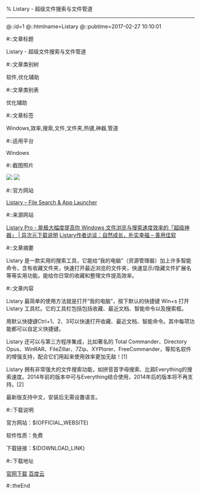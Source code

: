 % Listary - 超级文件搜索与文件管道

---

@::id=1
@::htmlname=Listary
@::pubtime=2017-02-27 10:10:01

#::文章标题

Listary - 超级文件搜索与文件管道

#::文章类别树

软件,优化辅助

#::文章类别表

优化辅助

#::文章标签

Windows,效率,搜索,文件,文件夹,热键,神器,管道

#::适用平台

Windows

#::截图照片

![](Listary.png)
![](Listary_menu.jpg)

#::官方网站

[Listary – File Search & App Launcher](http://www.listary.com/ "")

#::来源网站

[Listary Pro - 能极大幅度提高你 Windows 文件浏览与搜索速度效率的「超级神器」 | 异次元下载说明](http://www.iplaysoft.com/listary.html "")
[Listary作者访谈：自然成长，朴实幸福 – 善用佳软](http://xbeta.info/listary-interview.htm "")

#::文章摘要

Listary 是一款实用的搜索工具，它能给“我的电脑”（资源管理器）加上许多智能命令，含有收藏文件夹，快速打开最近浏览的文件夹，快速显示/隐藏文件扩展名等等实用功能。能给你日常的收藏和整理文件提高效率。

#::文章内容

Listary 最简单的使用方法就是打开“我的电脑”，按下默认的快捷键 Win+s 打开
Listary 工具栏。它的工具栏包括包括收藏、最近文档、智能命令以及搜索框。

用默认快捷键Ctrl+1、2、3可以快速打开收藏、最近文档、智能命令。其中每项功能都可以自定义快捷键。

Listary 还可以与第三方程序集成，比如著名的 Total Commander、Directory
Opus、WinRAR、FileZillar、7Zip、XYPlorer、FreeCommander，等知名软件的增强支持，配合它们用起来使用效率更加无敌！[1]

Listary
拥有非常强大的文件搜索功能，如拼音首字母搜索、比肩Everything的搜索速度。2014年前的版本中可与Everything结合使用，2014年后的版本将不再支持。[2]

最新版支持中文，安装后无需设置语言。


#::下载说明

官方网站：\$(OFFICIAL\_WEBSITE)

软件性质：免费

下载链接：\$(DOWNLOAD\_LINK)


#::下载地址

[官网下载](http://www.listary.com/download/ListaryPortable.zip?version=5.00.2581 "")
[百度云](http://pan.baidu.com/s/1skEbP8p "jfsm")

#::theEnd